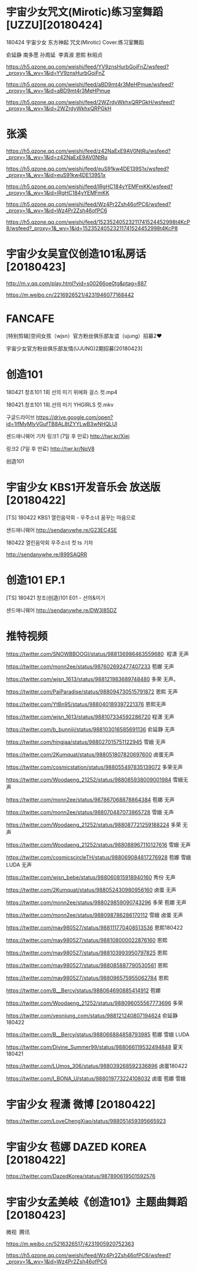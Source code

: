 
# 宇宙少女咒文(Mirotic)练习室舞蹈[UZZU][20180424]

180424 宇宙少女 东方神起 咒文(Mirotic) Cover.练习室舞蹈

俞延静  南多愿  孙周延  李真淑
恩熙 秋昭贞  

https://h5.qzone.qq.com/weishi/feed/YV9znsHurbGoiFnZ/wsfeed?_proxy=1&_wv=1&id=YV9znsHurbGoiFnZ

https://h5.qzone.qq.com/weishi/feed/aBD9mt4r3MeHPmue/wsfeed?_proxy=1&_wv=1&id=aBD9mt4r3MeHPmue

https://h5.qzone.qq.com/weishi/feed/2WZrdyWkhxQRPGkH/wsfeed?_proxy=1&_wv=1&id=2WZrdyWkhxQRPGkH

# 张溪
https://h5.qzone.qq.com/weishi/feed/z42NaExE9AV0NtRu/wsfeed?_proxy=1&_wv=1&id=z42NaExE9AV0NtRu


https://h5.qzone.qq.com/weishi/feed/euS91kw4DE139S1x/wsfeed?_proxy=1&_wv=1&id=euS91kw4DE139S1x

https://h5.qzone.qq.com/weishi/feed/lRgHC184yYEMFmKK/wsfeed?_proxy=1&_wv=1&id=lRgHC184yYEMFmKK

https://h5.qzone.qq.com/weishi/feed/Wz4Pr2Zsh46ofPC6/wsfeed?_proxy=1&_wv=1&id=Wz4Pr2Zsh46ofPC6

https://h5.qzone.qq.com/weishi/feed/15235240523211741524452998t4KcP8/wsfeed?_proxy=1&_wv=1&id=15235240523211741524452998t4KcP8

# 宇宙少女吴宣仪创造101私房话[20180423]

http://m.v.qq.com/play.html?vid=s00266oe0tg&ptag=887

https://m.weibo.cn/2216926521/4231946077168442



# FANCAFE

[特别剪辑]空间女孩（wjsn）官方粉丝俱乐部友谊（ujung）招募2♥

宇宙少女官方粉丝俱乐部友情(UJUNG)2期招募[20180423]

# 创造101
180421 창조101 1회 선의 미기 위에화 걸스 컷.mp4

180421.창조101 1회.선의 미기 YHGIRLS 컷.mkv

구글드라이브
https://drive.google.com/open?id=1IfMyMlyVGufTB8AL8tZYYLwB3wNHQLUl

센드애니웨어 기차
링크1 (7일 후 만료) 
http://twr.kr/Xiej

링크2 (7일 후 만료) 
http://twr.kr/NqV8

创造101

# 宇宙少女 KBS1开发音乐会 放送版[20180422]

[TS] 180422 KBS1 열린음악회 - 우주소녀 꿈꾸는 마음으로

샌드애니웨어
http://sendanywhe.re/G23EC4SE

180422 열린음악회 우주소녀 컷 ts 기차

http://sendanywhe.re/899SAQRR

# 创造101 EP.1
[TS] 180421 창조(创造)101 E01 - 선의&미기

샌드애니웨어
http://sendanywhe.re/DW3I85DZ

# 推特视频

https://twitter.com/SNOWBBOOGI/status/988136986463559680  程潇 无声

https://twitter.com/monn2ee/status/987602692477407233  苞娜 无声

https://twitter.com/wjsn_1613/status/988121983689748480  多荣 无声。

https://twitter.com/PaiParadise/status/988094730515791872  恩熙 无声

https://twitter.com/YtBn95/status/988040189397221376  恩熙无声

https://twitter.com/wjsn_1613/status/988107334592286720  程潇  无声

https://twitter.com/b_bunniii/status/988103016585691136 俞延静 无声

https://twitter.com/hingjaa/status/988027015751122945  雪娥 无声

https://twitter.com/2Kumquat/status/988051807820697600  卤蛋无声

https://twitter.com/cosmicstation/status/988055497835139072  多荣无声

https://twitter.com/Woodaeng_21252/status/988085938009001984  雪娥无声

https://twitter.com/monn2ee/status/987867068878864384  苞娜 无声

https://twitter.com/monn2ee/status/988070487073865728  雪娥 无声

https://twitter.com/Woodaeng_21252/status/988087721259188224  多荣 无声

https://twitter.com/Woodaeng_21252/status/988088967110127616  雪娥 无声

https://twitter.com/cosmicscircleTH/status/988069084817276928  苞娜 雪娥 LUDA 无声

https://twitter.com/wjsn_bebe/status/988060815918940160  秀份 无声

https://twitter.com/2Kumquat/status/988052430980956160  卤蛋 无声

https://twitter.com/monn2ee/status/988029859090743296  多荣 苞娜 无声

https://twitter.com/monn2ee/status/988098786286170112  雪娥 卤蛋 无声

https://twitter.com/may980527/status/988111770408513536  恩熙180422

https://twitter.com/may980527/status/988108000022876160  恩熙

https://twitter.com/may980527/status/988103993950797825  恩熙

https://twitter.com/may980527/status/988085887790530561 恩熙

https://twitter.com/may980527/status/988096575955062784  恩熙

https://twitter.com/B__Bercy/status/988064690885414912  苞娜

https://twitter.com/Woodaeng_21252/status/988096055567773696  多荣

https://twitter.com/yeonjung_com/status/988121240807194624  俞延静180422

https://twitter.com/B__Bercy/status/988066884858793985  苞娜 雪娥 LUDA

https://twitter.com/Divine_Summer99/status/988066119532494848  夏天180421

https://twitter.com/LUmos_306/status/988039268592336896  卤蛋180422

https://twitter.com/I_BONA_U/status/988019773224108032  卤蛋 苞娜 雪娥

#  宇宙少女 程潇 微博 [20180422]
https://twitter.com/LoveChengXiao/status/988051459395665923

# 宇宙少女 苞娜 DAZED KOREA [20180422]
https://twitter.com/DazedKorea/status/987890619501592576

# 宇宙少女孟美岐《创造101》主题曲舞蹈[20180423]

微视  腾讯

https://m.weibo.cn/5216326517/4231905920752363

https://h5.qzone.qq.com/weishi/feed/Wz4Pr2Zsh46ofPC6/wsfeed?_proxy=1&_wv=1&id=Wz4Pr2Zsh46ofPC6




